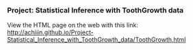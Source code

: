 ### Project: Statistical Inference with ToothGrowth data

View the HTML page on the web with this link: http://achiiin.github.io/Project-Statistical_Inference_with_ToothGrowth_data/ToothGrowth.html
